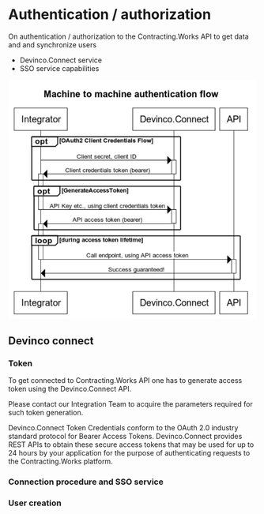 # Authentication / authorization  

On authentication / authorization to the Contracting.Works API to get data and and synchronize users 

- Devinco.Connect service
- SSO service capabilities



![](Images\M2mAuthFlow.png)



## Devinco connect

### Token

To get connected to Contracting.Works API  one has to generate access token using the Devinco.Connect API. 

Please contact our Integration Team to acquire the parameters required for such token generation.

Devinco.Connect Token Credentials conform to the OAuth 2.0 industry standard protocol for Bearer Access Tokens. Devinco.Connect provides REST APIs to obtain these secure access tokens that may be used for up to 24 hours by your application for the purpose of authenticating requests to the Contracting.Works platform.



### Connection procedure and SSO service

### User creation

